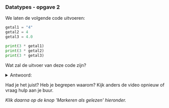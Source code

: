 ### Datatypes - opgave 2

We laten de volgende code uitvoeren:

```python
getal1 = "4"
getal2 = 4
getal3 = 4.0

print(3 * getal1)
print(3 * getal2)
print(3 * getal3)
```

Wat zal de uitvoer van deze code zijn?

<details>
  <summary>Antwoord:</summary> 
    
    444
    <br/>
    12
    <br/>
    12.0
 
</details>

Had je het juist? Heb je begrepen waarom? Kijk anders de video opnieuw of vraag hulp aan je buur.

*Klik daarna op de knop 'Markeren als gelezen' hieronder.*
